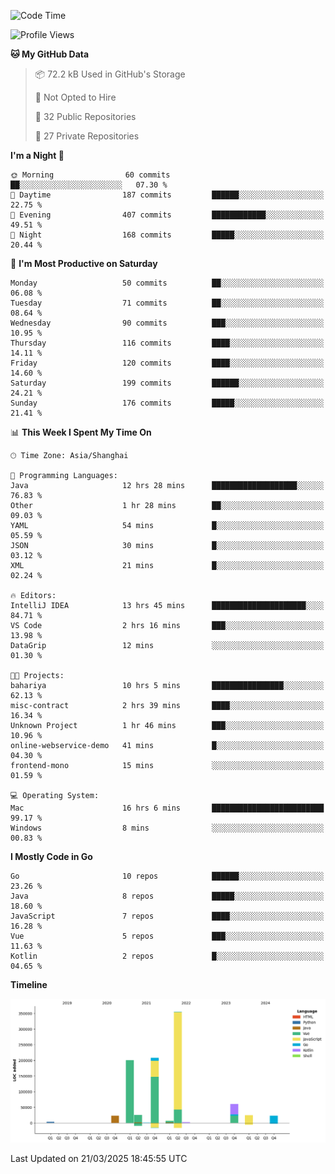 <!--START_SECTION:waka-->
![Code Time](http://img.shields.io/badge/Code%20Time-4%2C046%20hrs%2051%20mins-blue)

![Profile Views](http://img.shields.io/badge/Profile%20Views-0-blue)

**🐱 My GitHub Data** 

> 📦 72.2 kB Used in GitHub's Storage 
 > 
> 🚫 Not Opted to Hire
 > 
> 📜 32 Public Repositories 
 > 
> 🔑 27 Private Repositories 
 > 
**I'm a Night 🦉** 

```text
🌞 Morning                60 commits          ██░░░░░░░░░░░░░░░░░░░░░░░   07.30 % 
🌆 Daytime                187 commits         ██████░░░░░░░░░░░░░░░░░░░   22.75 % 
🌃 Evening                407 commits         ████████████░░░░░░░░░░░░░   49.51 % 
🌙 Night                  168 commits         █████░░░░░░░░░░░░░░░░░░░░   20.44 % 
```
📅 **I'm Most Productive on Saturday** 

```text
Monday                   50 commits          ██░░░░░░░░░░░░░░░░░░░░░░░   06.08 % 
Tuesday                  71 commits          ██░░░░░░░░░░░░░░░░░░░░░░░   08.64 % 
Wednesday                90 commits          ███░░░░░░░░░░░░░░░░░░░░░░   10.95 % 
Thursday                 116 commits         ████░░░░░░░░░░░░░░░░░░░░░   14.11 % 
Friday                   120 commits         ████░░░░░░░░░░░░░░░░░░░░░   14.60 % 
Saturday                 199 commits         ██████░░░░░░░░░░░░░░░░░░░   24.21 % 
Sunday                   176 commits         █████░░░░░░░░░░░░░░░░░░░░   21.41 % 
```


📊 **This Week I Spent My Time On** 

```text
🕑︎ Time Zone: Asia/Shanghai

💬 Programming Languages: 
Java                     12 hrs 28 mins      ███████████████████░░░░░░   76.83 % 
Other                    1 hr 28 mins        ██░░░░░░░░░░░░░░░░░░░░░░░   09.03 % 
YAML                     54 mins             █░░░░░░░░░░░░░░░░░░░░░░░░   05.59 % 
JSON                     30 mins             █░░░░░░░░░░░░░░░░░░░░░░░░   03.12 % 
XML                      21 mins             █░░░░░░░░░░░░░░░░░░░░░░░░   02.24 % 

🔥 Editors: 
IntelliJ IDEA            13 hrs 45 mins      █████████████████████░░░░   84.71 % 
VS Code                  2 hrs 16 mins       ███░░░░░░░░░░░░░░░░░░░░░░   13.98 % 
DataGrip                 12 mins             ░░░░░░░░░░░░░░░░░░░░░░░░░   01.30 % 

🐱‍💻 Projects: 
bahariya                 10 hrs 5 mins       ████████████████░░░░░░░░░   62.13 % 
misc-contract            2 hrs 39 mins       ████░░░░░░░░░░░░░░░░░░░░░   16.34 % 
Unknown Project          1 hr 46 mins        ███░░░░░░░░░░░░░░░░░░░░░░   10.96 % 
online-webservice-demo   41 mins             █░░░░░░░░░░░░░░░░░░░░░░░░   04.30 % 
frontend-mono            15 mins             ░░░░░░░░░░░░░░░░░░░░░░░░░   01.59 % 

💻 Operating System: 
Mac                      16 hrs 6 mins       █████████████████████████   99.17 % 
Windows                  8 mins              ░░░░░░░░░░░░░░░░░░░░░░░░░   00.83 % 
```

**I Mostly Code in Go** 

```text
Go                       10 repos            ██████░░░░░░░░░░░░░░░░░░░   23.26 % 
Java                     8 repos             █████░░░░░░░░░░░░░░░░░░░░   18.60 % 
JavaScript               7 repos             ████░░░░░░░░░░░░░░░░░░░░░   16.28 % 
Vue                      5 repos             ███░░░░░░░░░░░░░░░░░░░░░░   11.63 % 
Kotlin                   2 repos             █░░░░░░░░░░░░░░░░░░░░░░░░   04.65 % 
```



**Timeline**

![Lines of Code chart](https://raw.githubusercontent.com/youtiaoguagua/youtiaoguagua/master/assets/bar_graph.png)


 Last Updated on 21/03/2025 18:45:55 UTC
<!--END_SECTION:waka-->